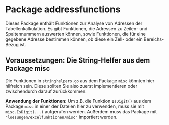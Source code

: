 # Package addressfunctions

Dieses Package enthält Funktionen zur Analyse von Adressen der Tabellenkalkulation.
Es gibt Funktionen, die Adressen zu Zeilen- und Spaltennummern auswerten können,
sowie Funktionen, die für eine gegebene Adresse bestimmen können, ob diese ein
Zell- oder ein Bereichs-Bezug ist.

## Voraussetzungen: Die String-Helfer aus dem Package misc

Die Funktionen in `stringhelpers.go` aus dem Package `misc` könnten hier hilfreich sein.
Diese sollten Sie also zuerst implementieren oder zwischendurch darauf zurückkommen.

**Anwendung der Funktionen:** Um z.B. die Funktion `IsDigit()` aus dem Package `misc`
in einer der Dateien hier zu verwenden, muss sie mit `misc.IsDigit(...)` aufgerufen
werden. Außerdem muss das Package mit `"loesungen/excelfunktionen/misc"` importiert werden.
